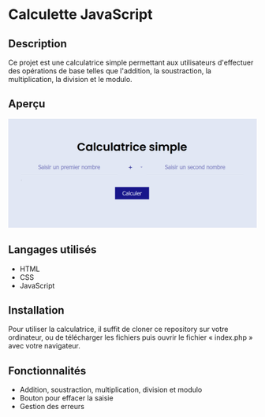 
# Calculette JavaScript

## Description

Ce projet est une calculatrice simple permettant aux utilisateurs d'effectuer des opérations de base telles que l'addition, la soustraction, la multiplication, la division et le modulo.


## Aperçu

![App Screenshot](https://github.com/kinai972/Calculette-JavaScript/blob/master/assets/images/overview.png)



## Langages utilisés

- HTML
- CSS
- JavaScript
## Installation

Pour utiliser la calculatrice, il suffit de cloner ce repository sur votre ordinateur, ou de télécharger les fichiers puis ouvrir le fichier « index.php » avec votre navigateur.

## Fonctionnalités

- Addition, soustraction, multiplication, division et modulo
- Bouton pour effacer la saisie
- Gestion des erreurs
